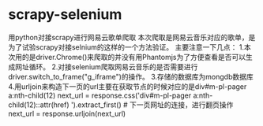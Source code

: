 # scrapy-selenium
用python对接scrapy进行网易云歌单爬取
本次爬取是网易云音乐对应的歌单，是为了试验scrapy对接selnium的这样的一个方法验证。
主要注意一下几点：
    1.本次用的是driver.Chrome()来爬取的并没有用Phantomjs为了方便查看是否可以生成网址循环。
    2.对接selenium爬取网易云音乐的是否需要进行driver.switch_to_frame("g_iframe")的操作。
    3.存储的数据库为mongdb数据库
    4.用urljoin来构造下一页的url主要在获取节点的时候对应的是div#m-pl-pager a:nth-child(12)
      next_url = response.css('div#m-pl-pager a:nth-child(12)::attr(href) ').extract_first()  # 下一页网址的连接，进行翻页操作
      next_url = response.urljoin(next_url)
      
    
    
